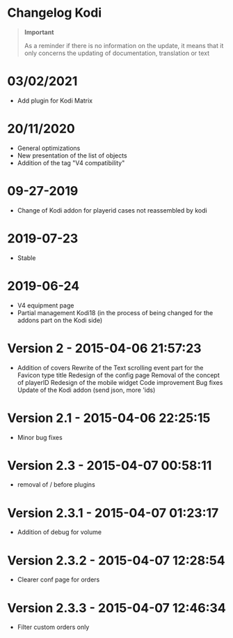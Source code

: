 # Changelog Kodi

>**Important**
>
>As a reminder if there is no information on the update, it means that it only concerns the updating of documentation, translation or text

# 03/02/2021

- Add plugin for Kodi Matrix

# 20/11/2020

- General optimizations
- New presentation of the list of objects
- Addition of the tag "V4 compatibility"

# 09-27-2019

- Change of Kodi addon for playerid cases not reassembled by kodi 

# 2019-07-23

- Stable

# 2019-06-24

- V4 equipment page
- Partial management Kodi18 (in the process of being changed for the addons part on the Kodi side)

# Version 2 - 2015-04-06 21:57:23

- Addition of covers Rewrite of the Text scrolling event part for the Favicon type title Redesign of the config page Removal of the concept of playerID Redesign of the mobile widget Code improvement Bug fixes Update of the Kodi addon (send json, more 'ids)

# Version 2.1 - 2015-04-06 22:25:15

- Minor bug fixes

# Version 2.3 - 2015-04-07 00:58:11

- removal of / before plugins

# Version 2.3.1 - 2015-04-07 01:23:17

- Addition of debug for volume

# Version 2.3.2 - 2015-04-07 12:28:54

- Clearer conf page for orders

# Version 2.3.3 - 2015-04-07 12:46:34

- Filter custom orders only
